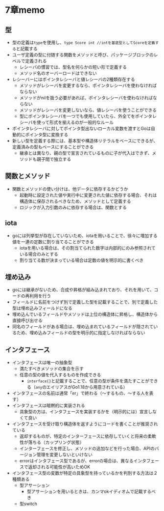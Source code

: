 # 7章memo

## 型

- 型の定義は`type`を使用し、`type Score int //intを基底型としてScoreを定義する`と記載する
- ユーザ定義の型に付随する関数をメソッドと呼び、パッケージブロックのレベルで定義される
  - レシーバの慣習では、型名を何らかの短い形で定義する
  - メソッド名のオーバーロードはできない
- レシーバーにはポインタレシーバと値レシーバの2種類存在する
  - メソッドがレシーバを変更するなら、ポインタレシーバを使わなければならない
  - メソッドがnilを扱う必要があれば、ポインタレシーバを使わなければならない
  - メソッドがレシーバを変更しないなら、値レシーバを使うことができる
  - 型にポインタレシーバを一つでも使用していたら、外全てをポインタレシーバを使って形式を揃えるのが一般的なルール
- ポインタレシーバに対してポインタ型出ないローカル変数を渡すとGoは自動的にポインタ型に変換する
- 新しい型を定義する際には、基本型や構造体リテラルをベースにできるが、定義済みの型もベースにすることができる
  - 継承とは異なり、親の型で宣言されているものに子が代入はできず、メソッドも親子間で独立する

## 関数とメソッド

- 関数とメソッドの使い分けは、他データに依存するかどうか
  - 起動時に設定された値や実行中に変更された値に依存する場合、それは構造体に保存されるべきなため、メソッドとして定義する
  - ロジックが入力引数のみに依存する場合は、関数とする

## iota

- goには列挙型が存在していないため、iotaを用いることで、徐々に増加する値を一連の定数に割り当てることができる
  - iotaを用いる場合は、その割当てられた数字は内部的にのみ参照されている場合のみとする
  - 割り当てる数が決まっている場合は定数の値を明示的に書くべき


## 埋め込み

- goには継承がないため、合成や昇格が組み込まれており、それを用いて、コードの再利用を行う
- フィールドに名前をつけず別で定義した型を記載することで、別で定義した型は埋め込みフィールドになる
- 埋め込んでいるフィールドやメソッドは上位の構造体に昇格し、構造体から直接呼び出せる
- 同名のフィールドがある場合は、埋め込まれているフィールドが隠されているため、埋め込みフィールドの型を明示的に指定しなければならない

## インタフェース

- インタフェースは唯一の抽象型
  - 満たすべきメソッドの集合を示す
  - 任意の型の値を代入するものを作成できる
    - `interface{}`と記載することで、任意の型が条件を満たすことができる（`any`のエイリアスがGo1.18から用意されている）
- インタフェースの名前は通常「er」で終わる（〜するもの、〜する人を表す）
- インタフェースは暗黙的に実装される
  - 具象型の方は、インタフェースを実装するかを（明示的には）宣言しなくて良い
- インタフェースを受け取り構造体を返すようにコードを書くことが推奨されている
  - 返却するものが、特定のインターフェースに依存していくと将来の柔軟性が落ちる（カップリング状態）
  - インターフェースを修正し、メソッドの追加などを行った場合、APIのバージョン管理を変更しないといけない
  - errorはインタフェース型であるが、errorの場合は、異なるインタフェースで返却される可能性が高いためOK
- インタフェース型の変数が特定の具象型を持っているかを判別する方法は２種類ある
  - 型アサーション
    - 型アサーションを用いるときは、カンマokイディオムで記載するべき
  - 型switch